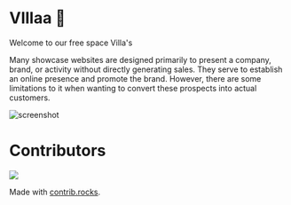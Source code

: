 # VIllaa 🏡

Welcome to our free space Villa's

Many showcase websites are designed primarily to present a company, brand, or activity without directly generating sales. They serve to establish an online presence and promote the brand. However, there are some limitations to it when wanting to convert these prospects into actual customers.

![screenshot](./../images/homepage.png)
# Contributors

<a href="https://github.com/Sakshi2005Dhamdhere/icp-8.0-html-css-group-project-2/graphs/contributors">
  <img src="https://contrib.rocks/image?repo=Sakshi2005Dhamdhere/icp-8.0-html-css-group-project-2" />
</a>

Made with [contrib.rocks](https://contrib.rocks).
